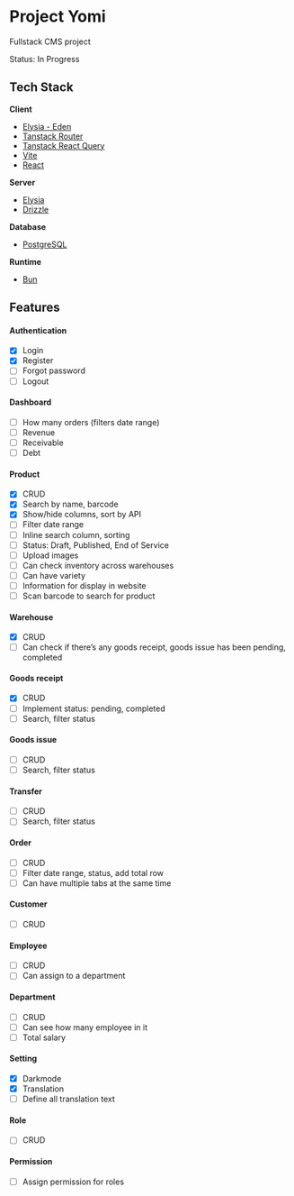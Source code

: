 # Project Yomi

Fullstack CMS project

Status: In Progress

## Tech Stack

**Client**

- [Elysia - Eden](https://github.com/elysiajs/eden)
- [Tanstack Router](https://tanstack.com/router/latest/)
- [Tanstack React Query](https://tanstack.com/query/latest/)
- [Vite](https://vitejs.dev/)
- [React](https://reactjs.org/)

**Server**

- [Elysia](https://github.com/elysiajs/elysia)
- [Drizzle](https://drizzlekit.com/)

**Database**

- [PostgreSQL](https://www.postgresql.org/)

**Runtime**

- [Bun](https://bun.dev/)

## Features

#### Authentication

- [x] Login
- [x] Register
- [ ] Forgot password
- [ ] Logout

#### Dashboard

- [ ] How many orders (filters date range)
- [ ] Revenue
- [ ] Receivable
- [ ] Debt

#### Product

- [x] CRUD
- [x] Search by name, barcode
- [x] Show/hide columns, sort by API
- [ ] Filter date range
- [ ] Inline search column, sorting
- [ ] Status: Draft, Published, End of Service
- [ ] Upload images
- [ ] Can check inventory across warehouses
- [ ] Can have variety
- [ ] Information for display in website
- [ ] Scan barcode to search for product

#### Warehouse

- [x] CRUD
- [ ] Can check if there’s any goods receipt, goods issue has been pending, completed

#### Goods receipt

- [x] CRUD
- [ ] Implement status: pending, completed
- [ ] Search, filter status

#### Goods issue

- [ ] CRUD
- [ ] Search, filter status

#### Transfer

- [ ] CRUD
- [ ] Search, filter status

#### Order

- [ ] CRUD
- [ ] Filter date range, status, add total row
- [ ] Can have multiple tabs at the same time

#### Customer

- [ ] CRUD

#### Employee

- [ ] CRUD
- [ ] Can assign to a department

#### Department

- [ ] CRUD
- [ ] Can see how many employee in it
- [ ] Total salary

#### Setting

- [x] Darkmode
- [x] Translation
- [ ] Define all translation text

#### Role

- [ ] CRUD

#### Permission

- [ ] Assign permission for roles
